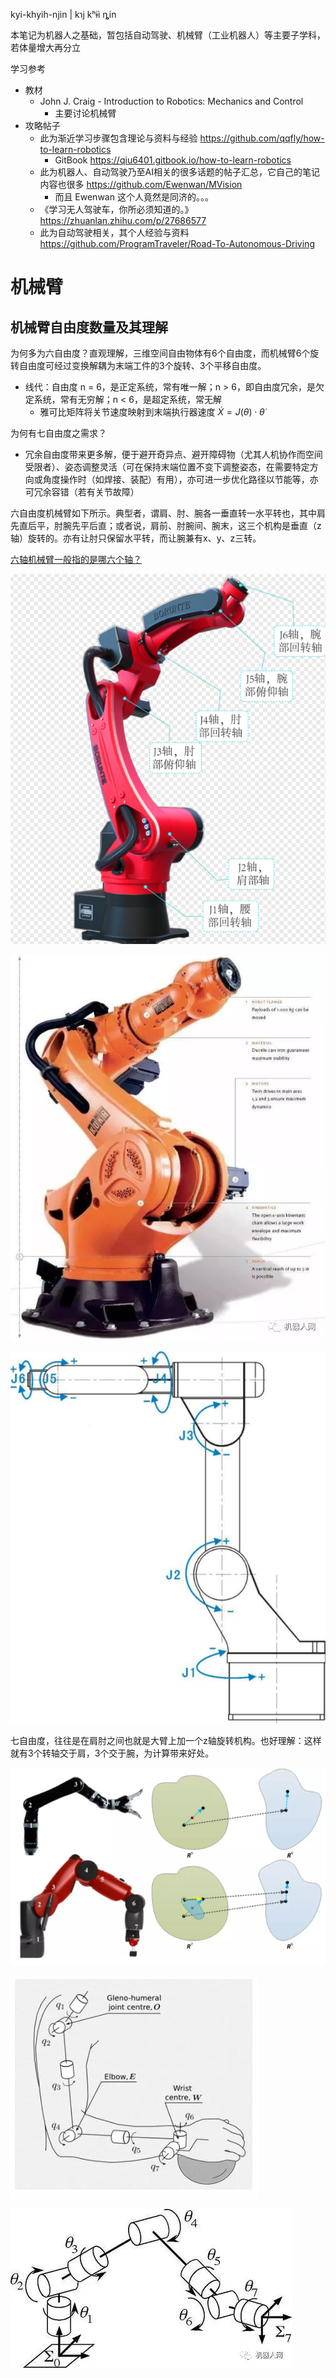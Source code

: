 
kyi-khyih-njin | kɿj kʰɨì ȵin

本笔记为机器人之基础，暂包括自动驾驶、机械臂（工业机器人）等主要子学科，若体量增大再分立

学习参考

- 教材
    - John J. Craig - Introduction to Robotics: Mechanics and Control
        - 主要讨论机械臂
- 攻略帖子
    - 此为渐近学习步骤包含理论与资料与经验 https://github.com/qqfly/how-to-learn-robotics
        - GitBook https://qiu6401.gitbook.io/how-to-learn-robotics
    - 此为机器人、自动驾驶乃至AI相关的很多话题的帖子汇总，它自己的笔记内容也很多 https://github.com/Ewenwan/MVision
        - 而且 Ewenwan 这个人竟然是同济的。。。
    - 《学习无人驾驶车，你所必须知道的。》 https://zhuanlan.zhihu.com/p/27686577
    - 此为自动驾驶相关，其个人经验与资料 https://github.com/ProgramTraveler/Road-To-Autonomous-Driving

# 机械臂

## 机械臂自由度数量及其理解

为何多为六自由度？直观理解，三维空间自由物体有6个自由度，而机械臂6个旋转自由度可经过变换解耦为末端工件的3个旋转、3个平移自由度。

- 线代：自由度 n = 6，是正定系统，常有唯一解；n > 6，即自由度冗余，是欠定系统，常有无穷解；n < 6，是超定系统，常无解
    - 雅可比矩阵将关节速度映射到末端执行器速度 $\dot{X} = J(θ)⋅\dot{θ}$

为何有七自由度之需求？

- 冗余自由度带来更多解，便于避开奇异点、避开障碍物（尤其人机协作而空间受限者）、姿态调整灵活（可在保持末端位置不变下调整姿态，在需要特定方向或角度操作时（如焊接、装配）有用），亦可进一步优化路径以节能等，亦可冗余容错（若有关节故障）

六自由度机械臂如下所示。典型者，谓肩、肘、腕各一垂直转一水平转也，其中肩先直后平，肘腕先平后直；或者说，肩前、肘腕间、腕末，这三个机构是垂直（z轴）旋转的。亦有让肘只保留水平转，而让腕兼有x、y、z三转。

[六轴机械臂一般指的是哪六个轴？](http://www.sdcq-micromotor.cn/service_details/27.html)

![六自由度机械臂轴示-实物](./pic/TP24/六自由度机械臂轴示-实物.png)

![六自由度机械臂轴示-实物KUKA](./pic/TP24/六自由度机械臂轴示-实物KUKA.jpeg)

![六自由度机械臂轴示-简图](./pic/TP24/六自由度机械臂轴示-简图.png)

七自由度，往往是在肩肘之间也就是大臂上加一个z轴旋转机构。也好理解：这样就有3个转轴交于肩，3个交于腕，为计算带来好处。

![七自由度机械臂轴示-实物](./pic/TP24/七自由度机械臂轴示-实物.png)

![七自由度机械臂轴示-实物KUKA](./pic/TP24/七自由度机械臂轴示-人臂.png)

![七自由度机械臂轴示-简图](./pic/TP24/七自由度机械臂轴示-简图.jpeg)

